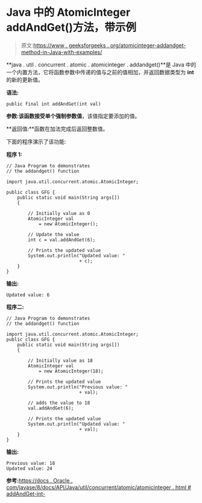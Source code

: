 # Java 中的 AtomicInteger addAndGet()方法，带示例

> 原文:[https://www . geeksforgeeks . org/atomicinteger-addandget-method-in-Java-with-examples/](https://www.geeksforgeeks.org/atomicinteger-addandget-method-in-java-with-examples/)

**java . util . concurrent . atomic . atomicinteger . addandget()**是 Java 中的一个内置方法，它将函数参数中传递的值与之前的值相加，并返回数据类型为 **int** 的新的更新值。

**语法:**

```
public final int addAndGet(int val)

```

**参数:**该函数接受单个强制参数**值**，该值指定要添加的值。

**返回值:**函数在加法完成后返回整数值。

下面的程序演示了该功能:

**程序 1:**

```
// Java Program to demonstrates
// the addandget() function

import java.util.concurrent.atomic.AtomicInteger;

public class GFG {
    public static void main(String args[])
    {

        // Initially value as 0
        AtomicInteger val
            = new AtomicInteger();

        // Update the value
        int c = val.addAndGet(6);

        // Prints the updated value
        System.out.println("Updated value: "
                           + c);
    }
}
```

**输出:**

```
Updated value: 6

```

**程序二:**

```
// Java Program to demonstrates
// the addandget() function

import java.util.concurrent.atomic.AtomicInteger;
public class GFG {
    public static void main(String args[])
    {

        // Initially value as 18
        AtomicInteger val
            = new AtomicInteger(18);

        // Prints the updated value
        System.out.println("Previous value: "
                           + val);

        // adds the value to 18
        val.addAndGet(6);

        // Prints the updated value
        System.out.println("Updated value: "
                           + val);
    }
}
```

**输出:**

```
Previous value: 18
Updated value: 24

```

**参考:**[https://docs . Oracle . com/javase/8/docs/API/Java/util/concurrent/atomic/atomicinteger . html # addAndGet-int-](https://docs.oracle.com/javase/8/docs/api/java/util/concurrent/atomic/AtomicInteger.html#addAndGet-int-)